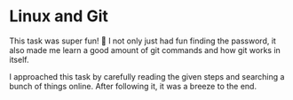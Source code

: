 # Linux and Git
This task was super fun! :star_struck: I not only just had fun finding the password, 
it also made me learn a good amount of git commands and how git works in itself.

I approached this task by carefully reading the given steps and searching a bunch of things online.
After following it, it was a breeze to the end.

